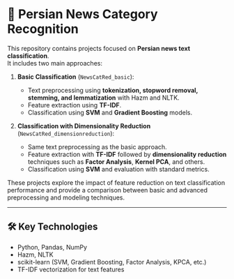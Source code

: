 # 📰 Persian News Category Recognition

This repository contains projects focused on **Persian news text classification**.  
It includes two main approaches:

1. **Basic Classification** (`NewsCatRed_basic`):
   - Text preprocessing using **tokenization, stopword removal, stemming, and lemmatization** with Hazm and NLTK.  
   - Feature extraction using **TF-IDF**.  
   - Classification using **SVM** and **Gradient Boosting** models.  

2. **Classification with Dimensionality Reduction** (`NewsCatRed_dimensionreduction`):
   - Same text preprocessing as the basic approach.  
   - Feature extraction with **TF-IDF** followed by **dimensionality reduction** techniques such as **Factor Analysis**, **Kernel PCA**, and others.  
   - Classification using **SVM** and evaluation with standard metrics.  

These projects explore the impact of feature reduction on text classification performance and provide a comparison between basic and advanced preprocessing and modeling techniques.

---

## 🛠️ Key Technologies
- Python, Pandas, NumPy  
- Hazm, NLTK  
- scikit-learn (SVM, Gradient Boosting, Factor Analysis, KPCA, etc.)  
- TF-IDF vectorization for text features
